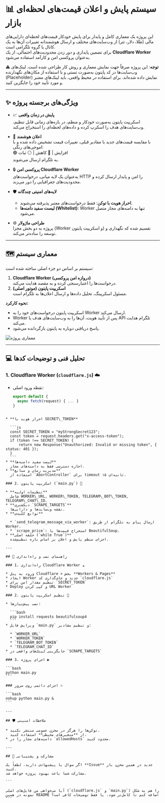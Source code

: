# 📊 سیستم پایش و اعلان قیمت‌های لحظه‌ای بازار

این پروژه یک معماری کامل و پایدار برای پایش خودکار قیمت‌های لحظه‌ای دارایی‌های مالی (طلا، دلار، تتر) از وب‌سایت‌های مختلف و ارسال هوشمندانه تغییرات آن‌ها به یک کانال یا گروه تلگرامی است.  
برای تضمین پایداری و دور زدن محدودیت‌های احتمالی، از یک **Cloudflare Worker** به‌عنوان پروکسی امن و کارآمد استفاده می‌شود.

⚠️ **توجه**: این پروژه صرفاً جهت نمایش معماری و روش کار طراحی شده است. لینک‌های وب‌سایت‌ها در کد پایتون به‌صورت تستی و با استفاده از مکان‌های نگهدارنده (Placeholder) نمایش داده شده‌اند. برای استفاده در محیط واقعی، باید لینک‌های معتبر و مورد تأیید خود را جایگزین کنید.

---

## ✨ ویژگی‌های برجسته پروژه

- 📈 **پایش در زمان واقعی**  
  اسکریپت پایتون به‌صورت خودکار و منظم، در بازه‌های زمانی قابل تنظیم، وب‌سایت‌های هدف را اسکرپ کرده و داده‌های لحظه‌ای را استخراج می‌کند.

- 🔔 **اعلان هوشمند**  
  با مقایسه قیمت‌های جدید با مقادیر قبلی، تغییرات قیمت تشخیص داده شده و با اموجی‌های رنگی:  
  🟢 افزایش | 🔴 کاهش | ⚪ ثبات  
  به تلگرام ارسال می‌شوند.

- 🔒 **پروکسی امن Cloudflare Worker**  
  به‌عنوان یک لایه میانی، درخواست‌های HTTP را امن و پایدار ارسال کرده و محدودیت‌های جغرافیایی را دور می‌زند.

- 🛡️ **لایه‌های امنیتی چندگانه**
  - **احراز هویت با توکن**: فقط درخواست‌های معتبر پذیرفته می‌شوند.
  - **لیست سفید دامنه‌ها (Whitelist)**: Worker تنها به دامنه‌های مجاز متصل می‌شود.

- ⚙️ **طراحی ماژولار**  
  پروژه به دو بخش مجزا (Worker و اسکریپت پایتون) تقسیم شده که نگهداری و توسعه را ساده‌تر می‌کند.

---

## 🗺️ معماری سیستم

سیستم بر اساس دو جزء اصلی ساخته شده است:

1. **Cloudflare Worker (دروازه امن پروکسی)**  
   درخواست‌ها را اعتبارسنجی کرده و به مقصد هدایت می‌کند.
2. **اسکریپت پایتون (موتور اصلی)**  
   مسئول اسکرپینگ، تحلیل داده‌ها و ارسال اعلان‌ها به تلگرام است.

**نحوه کارکرد:**
- اسکریپت پایتون درخواست‌های خود را به Worker ارسال می‌کند.
- Worker پس از تأیید هویت، آن‌ها را به وب‌سایت‌های هدف یا API تلگرام هدایت می‌کند.
- پاسخ دریافتی دوباره به پایتون بازگردانده می‌شود.

![معماری پروژه](https://i.ibb.co/v4b24gG/architecture.png)

---

## 💻 تحلیل فنی و توضیحات کدها

### 1. Cloudflare Worker (`cloudflare.js`) ☁️
- نقطه ورود اصلی:  
  ```js
  export default {
    async fetch(request) { ... }
  }
````

* **احراز هویت با SECRET\_TOKEN**

  ```js
  const SECRET_TOKEN = "myStrongSecret123";
  const token = request.headers.get("x-access-token");
  if (token !== SECRET_TOKEN) {
      return new Response("Unauthorized: Invalid or missing token", { status: 401 });
  }
  ```
* **لیست سفید دامنه‌ها**
  اجازه دسترسی فقط به دامنه‌های مجاز.
* **مدیریت زمان و منابع**
  استفاده از `AbortController` برای timeout ۱۵ ثانیه‌ای.

### 2. اسکریپت پایتون (`main.py`) 🐍

* **تنظیمات اولیه**
  شامل WORKER\_URL, WORKER\_TOKEN, TELEGRAM\_BOT\_TOKEN, TELEGRAM\_CHAT\_ID.
* **دیکشنری `SCRAPE_TARGETS`**
  نقشه وب‌سایت‌ها و دارایی‌ها.
* **توابع کلیدی**

  * `send_telegram_message_via_worker`: ارسال پیام به تلگرام از طریق Worker.
  * `scrape_price`: استخراج قیمت‌ها با BeautifulSoup.
* **حلقه اصلی (`while True`)**
  اجرای منظم پایش و اعلان بر اساس بازه تنظیم‌شده.

---

## 🚀 راهنمای نصب و راه‌اندازی

### 1. راه‌اندازی Cloudflare Worker ☁️

* ورود به پنل Cloudflare > بخش **Workers & Pages**
* ایجاد Worker جدید و جای‌گذاری کد `cloudflare.js`
* تنظیم مقدار امن برای `SECRET_TOKEN`
* Deploy و کپی کردن URL Worker

### 2. تنظیم اسکریپت پایتون 🐍

* نصب پیش‌نیازها:

  ```bash
  pip install requests beautifulsoup4
  ```
* ویرایش فایل `main.py` و تنظیم مقادیر:

  * `WORKER_URL`
  * `WORKER_TOKEN`
  * `TELEGRAM_BOT_TOKEN`
  * `TELEGRAM_CHAT_ID`
* جایگزینی لینک‌های واقعی در `SCRAPE_TARGETS`

### 3. اجرای پروژه ▶️

```bash
python main.py
```

### اجرای دائمی روی سرور ♾️

```bash
nohup python main.py &
```

---

## 🛡️ ملاحظات امنیتی

* توکن‌ها را هرگز در مخزن عمومی منتشر نکنید.
  از **متغیرهای محیطی** استفاده کنید.
* دامنه‌های مجاز را در `allowedHosts` محدود کنید.

---

## 🤝 مشارکت و پشتیبانی

اگر سوال یا پیشنهادی دارید، لطفاً یک **Issue** جدید در همین مخزن باز کنید.
مشارکت شما باعث بهبود پروژه خواهد شد.

```

آیا می‌خواهی من فایل‌های اصلی (`cloudflare.js` و `main.py`) را هم به شکل نمونه در همین README اضافه کنم تا کامل‌تر شود، یا فقط توضیحات کافی است؟
```
